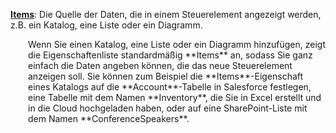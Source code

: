 [**Items**](../maker/canvas-apps/controls/properties-core.md): Die Quelle der Daten, die in einem Steuerelement angezeigt werden, z.B. ein Katalog, eine Liste oder ein Diagramm.

<p style="margin-left: 2.0em">Wenn Sie einen Katalog, eine Liste oder ein Diagramm hinzufügen, zeigt die Eigenschaftenliste standardmäßig **Items** an, sodass Sie ganz einfach die Daten angeben können, die das neue Steuerelement anzeigen soll. Sie können zum Beispiel die **Items**-Eigenschaft eines Katalogs auf die **Account**-Tabelle in Salesforce festlegen, eine Tabelle mit dem Namen **Inventory**, die Sie in Excel erstellt und in die Cloud hochgeladen haben, oder auf eine SharePoint-Liste mit dem Namen **ConferenceSpeakers**.


